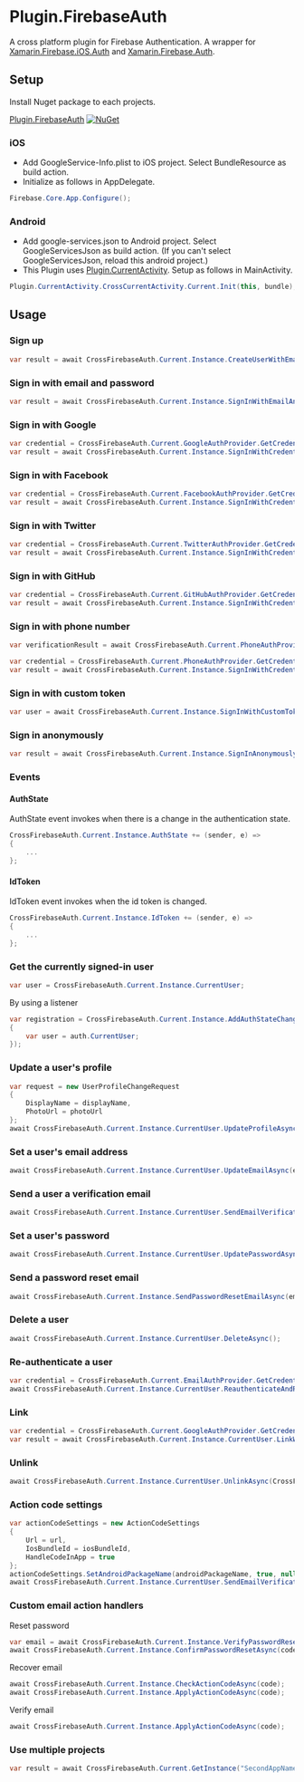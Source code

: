 # Plugin.FirebaseAuth

A cross platform plugin for Firebase Authentication. 
A wrapper for [Xamarin.Firebase.iOS.Auth](https://www.nuget.org/packages/Xamarin.Firebase.iOS.Auth/) 
and [Xamarin.Firebase.Auth](https://www.nuget.org/packages/Xamarin.Firebase.Auth).

## Setup
Install Nuget package to each projects.

[Plugin.FirebaseAuth](https://www.nuget.org/packages/Plugin.FirebaseAuth/) [![NuGet](https://img.shields.io/nuget/vpre/Plugin.FirebaseAuth.svg?label=NuGet)](https://www.nuget.org/packages/Plugin.FirebaseAuth/)

### iOS
* Add GoogleService-Info.plist to iOS project. Select BundleResource as build action.
* Initialize as follows in AppDelegate. 
```C#
Firebase.Core.App.Configure();
```

### Android
* Add google-services.json to Android project. Select GoogleServicesJson as build action. (If you can't select GoogleServicesJson, reload this android project.)
* This Plugin uses [Plugin.CurrentActivity](https://github.com/jamesmontemagno/CurrentActivityPlugin). Setup as follows in MainActivity.
```C#
Plugin.CurrentActivity.CrossCurrentActivity.Current.Init(this, bundle);
```

## Usage
### Sign up
```C#
var result = await CrossFirebaseAuth.Current.Instance.CreateUserWithEmailAndPasswordAsync(email, password);
```

### Sign in with email and password
```C#
var result = await CrossFirebaseAuth.Current.Instance.SignInWithEmailAndPasswordAsync(email, password); 
```

### Sign in with Google
```C#
var credential = CrossFirebaseAuth.Current.GoogleAuthProvider.GetCredential(idToken, accessToken);
var result = await CrossFirebaseAuth.Current.Instance.SignInWithCredentialAsync(credential);
```

### Sign in with Facebook
```C#
var credential = CrossFirebaseAuth.Current.FacebookAuthProvider.GetCredential(accessToken);
var result = await CrossFirebaseAuth.Current.Instance.SignInWithCredentialAsync(credential);
```

### Sign in with Twitter
```C#
var credential = CrossFirebaseAuth.Current.TwitterAuthProvider.GetCredential(token, secret);
var result = await CrossFirebaseAuth.Current.Instance.SignInWithCredentialAsync(credential);
```

### Sign in with GitHub
```C#
var credential = CrossFirebaseAuth.Current.GitHubAuthProvider.GetCredential(token);
var result = await CrossFirebaseAuth.Current.Instance.SignInWithCredentialAsync(credential);
```

### Sign in with phone number
```C#
var verificationResult = await CrossFirebaseAuth.Current.PhoneAuthProvider.VerifyPhoneNumberAsync(CrossFirebaseAuth.Current.Instance, phoneNumber);

var credential = CrossFirebaseAuth.Current.PhoneAuthProvider.GetCredential(CrossFirebaseAuth.Current.Instance, verificationResult.VerificationId, verificationCode);
var result = await CrossFirebaseAuth.Current.Instance.SignInWithCredentialAsync(credential);
```

### Sign in with custom token
```C#
var user = await CrossFirebaseAuth.Current.Instance.SignInWithCustomTokenAsync(token);
```

### Sign in anonymously
```C#
var result = await CrossFirebaseAuth.Current.Instance.SignInAnonymouslyAsync()
```

### Events
#### AuthState
AuthState event invokes when there is a change in the authentication state.
```C#
CrossFirebaseAuth.Current.Instance.AuthState += (sender, e) =>
{
    ...
};
```

#### IdToken
IdToken event invokes when the id token is changed.
```C#
CrossFirebaseAuth.Current.Instance.IdToken += (sender, e) =>
{
    ...
};
```

### Get the currently signed-in user
```C#
var user = CrossFirebaseAuth.Current.Instance.CurrentUser;
```
By using a listener
```C#
var registration = CrossFirebaseAuth.Current.Instance.AddAuthStateChangedListener(auth =>
{
    var user = auth.CurrentUser;
});
```

### Update a user's profile
```C#
var request = new UserProfileChangeRequest
{
    DisplayName = displayName,
    PhotoUrl = photoUrl
};
await CrossFirebaseAuth.Current.Instance.CurrentUser.UpdateProfileAsync(request);
```

### Set a user's email address
```C#
await CrossFirebaseAuth.Current.Instance.CurrentUser.UpdateEmailAsync(email);
```

### Send a user a verification email
```C#
await CrossFirebaseAuth.Current.Instance.CurrentUser.SendEmailVerificationAsync();
```

### Set a user's password
```C#
await CrossFirebaseAuth.Current.Instance.CurrentUser.UpdatePasswordAsync(password);
```

### Send a password reset email
```C#
await CrossFirebaseAuth.Current.Instance.SendPasswordResetEmailAsync(email);
```

### Delete a user
```C#
await CrossFirebaseAuth.Current.Instance.CurrentUser.DeleteAsync();
```

### Re-authenticate a user
```C#
var credential = CrossFirebaseAuth.Current.EmailAuthProvider.GetCredential(email, password);
await CrossFirebaseAuth.Current.Instance.CurrentUser.ReauthenticateAndRetrieveDataAsync(credential);
```

### Link
```C#
var credential = CrossFirebaseAuth.Current.GoogleAuthProvider.GetCredential(idToken, accessToken);
var result = await CrossFirebaseAuth.Current.Instance.CurrentUser.LinkWithCredentialAsync(credential);
```

### Unlink
```C#
await CrossFirebaseAuth.Current.Instance.CurrentUser.UnlinkAsync(CrossFirebaseAuth.Current.GoogleAuthProvider.ProviderId);
```

### Action code settings
```C#
var actionCodeSettings = new ActionCodeSettings
{
    Url = url,
    IosBundleId = iosBundleId,
    HandleCodeInApp = true
};
actionCodeSettings.SetAndroidPackageName(androidPackageName, true, null);
await CrossFirebaseAuth.Current.Instance.CurrentUser.SendEmailVerificationAsync(actionCodeSettings);
```

### Custom email action handlers
Reset password
```C#
var email = await CrossFirebaseAuth.Current.Instance.VerifyPasswordResetCodeAsync(code);
await CrossFirebaseAuth.Current.Instance.ConfirmPasswordResetAsync(code, newPassword);
```

Recover email
```C#
await CrossFirebaseAuth.Current.Instance.CheckActionCodeAsync(code);
await CrossFirebaseAuth.Current.Instance.ApplyActionCodeAsync(code);
```

Verify email
```C#
await CrossFirebaseAuth.Current.Instance.ApplyActionCodeAsync(code);
```

### Use multiple projects
```C#
var result = await CrossFirebaseAuth.Current.GetInstance("SecondAppName").CreateUserWithEmailAndPasswordAsync(email, password);
```
